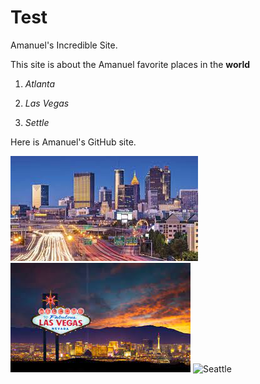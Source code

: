 # Test
Amanuel's Incredible Site.

This site is about the Amanuel favorite places in the **world**

1. *Atlanta* 

2. *Las Vegas* 
   
3. *Settle*

Here is Amanuel's GitHub site.

![Atlanta](Atlanta.jpg)
![Las Vegas](LasVegas.jpg)
![Seattle](Seattle.jpg)
